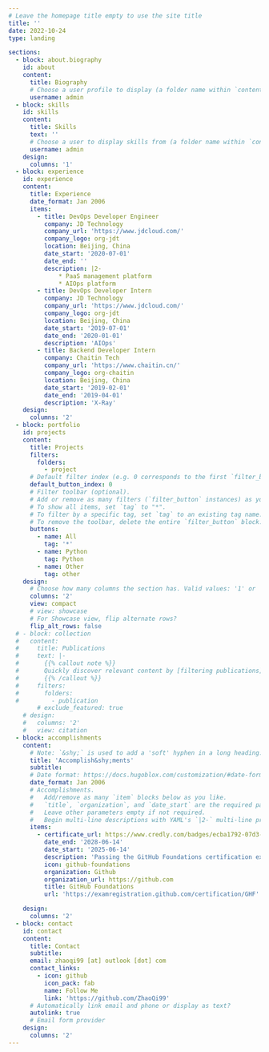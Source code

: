 ```yaml
---
# Leave the homepage title empty to use the site title
title: ''
date: 2022-10-24
type: landing

sections:
  - block: about.biography
    id: about
    content:
      title: Biography
      # Choose a user profile to display (a folder name within `content/authors/`)
      username: admin
  - block: skills
    id: skills
    content:
      title: Skills
      text: ''
      # Choose a user to display skills from (a folder name within `content/authors/`)
      username: admin
    design:
      columns: '1'
  - block: experience
    id: experience
    content:
      title: Experience
      date_format: Jan 2006
      items:
        - title: DevOps Developer Engineer
          company: JD Technology
          company_url: 'https://www.jdcloud.com/'
          company_logo: org-jdt
          location: Beijing, China
          date_start: '2020-07-01'
          date_end: ''
          description: |2-
              * PaaS management platform
              * AIOps platform
        - title: DevOps Developer Intern
          company: JD Technology
          company_url: 'https://www.jdcloud.com/'
          company_logo: org-jdt
          location: Beijing, China
          date_start: '2019-07-01'
          date_end: '2020-01-01'
          description: 'AIOps'
        - title: Backend Developer Intern
          company: Chaitin Tech
          company_url: 'https://www.chaitin.cn/'
          company_logo: org-chaitin
          location: Beijing, China
          date_start: '2019-02-01'
          date_end: '2019-04-01'
          description: 'X-Ray'
    design:
      columns: '2'
  - block: portfolio
    id: projects
    content:
      title: Projects
      filters:
        folders:
          - project
      # Default filter index (e.g. 0 corresponds to the first `filter_button` instance below).
      default_button_index: 0
      # Filter toolbar (optional).
      # Add or remove as many filters (`filter_button` instances) as you like.
      # To show all items, set `tag` to "*".
      # To filter by a specific tag, set `tag` to an existing tag name.
      # To remove the toolbar, delete the entire `filter_button` block.
      buttons:
        - name: All
          tag: '*'
        - name: Python
          tag: Python
        - name: Other
          tag: other
    design:
      # Choose how many columns the section has. Valid values: '1' or '2'.
      columns: '2'
      view: compact
      # view: showcase
      # For Showcase view, flip alternate rows?
      flip_alt_rows: false
  # - block: collection
  #   content:
  #     title: Publications
  #     text: |-
  #       {{% callout note %}}
  #       Quickly discover relevant content by [filtering publications](./publication/).
  #       {{% /callout %}}
  #     filters:
  #       folders:
  #         - publication
        # exclude_featured: true
    # design:
    #   columns: '2'
    #   view: citation
  - block: accomplishments
    content:
      # Note: `&shy;` is used to add a 'soft' hyphen in a long heading.
      title: 'Accomplish&shy;ments'
      subtitle:
      # Date format: https://docs.hugoblox.com/customization/#date-format
      date_format: Jan 2006
      # Accomplishments.
      #   Add/remove as many `item` blocks below as you like.
      #   `title`, `organization`, and `date_start` are the required parameters.
      #   Leave other parameters empty if not required.
      #   Begin multi-line descriptions with YAML's `|2-` multi-line prefix.
      items:
        - certificate_url: https://www.credly.com/badges/ecba1792-07d3-4753-8750-198bad00ed42/linked_in_profile
          date_end: '2028-06-14'
          date_start: '2025-06-14'
          description: 'Passing the GitHub Foundations certification exam validates subject matter expertise by measuring entry-level skills with GitHub basics like repositories, commits, branching, markdowns, and project management.'
          icon: github-foundations
          organization: Github
          organization_url: https://github.com
          title: GitHub Foundations
          url: 'https://examregistration.github.com/certification/GHF'

    design:
      columns: '2'
  - block: contact
    id: contact
    content:
      title: Contact
      subtitle:
      email: zhaoqi99 [at] outlook [dot] com
      contact_links:
        - icon: github
          icon_pack: fab
          name: Follow Me
          link: 'https://github.com/ZhaoQi99'
      # Automatically link email and phone or display as text?
      autolink: true
      # Email form provider
    design:
      columns: '2'
---
```


